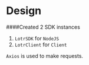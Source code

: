 # Design


####Created 2 SDK instances

1. ```LotrSDK``` for ```NodeJS```
2. ```LotrClient``` for ```Client```


```Axios``` is used to make requests.